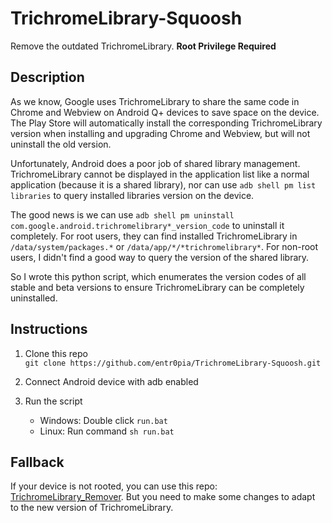 # TrichromeLibrary-Squoosh

Remove the outdated TrichromeLibrary. **Root Privilege Required**

## Description

As we know, Google uses TrichromeLibrary to share the same code in Chrome and Webview on Android Q+ devices to save space on the device. The Play Store will automatically install the corresponding TrichromeLibrary version when installing and upgrading Chrome and Webview, but will not uninstall the old version.

Unfortunately, Android does a poor job of shared library management. TrichromeLibrary cannot be displayed in the application list like a normal application (because it is a shared library), nor can use `adb shell pm list libraries` to query installed libraries version on the device.

The good news is we can use `adb shell pm uninstall com.google.android.trichromelibrary*_version_code` to uninstall it completely. For root users, they can find installed TrichromeLibrary in `/data/system/packages.*` or `/data/app/*/*trichromelibrary*`. For non-root users, I didn't find a good way to query the version of the shared library.

So I wrote this python script, which enumerates the version codes of all stable and beta versions to ensure TrichromeLibrary can be completely uninstalled.

## Instructions

1. Clone this repo \
```git clone https://github.com/entr0pia/TrichromeLibrary-Squoosh.git```

2. Connect Android device with adb enabled
3. Run the script 
    - Windows: Double click ```run.bat```
    - Linux: Run command ```sh run.bat```

## Fallback

If your device is not rooted, you can use this repo: [TrichromeLibrary_Remover](https://github.com/Undefined-User/TrichromeLibrary_Remover). But you need to make some changes to adapt to the new version of TrichromeLibrary.